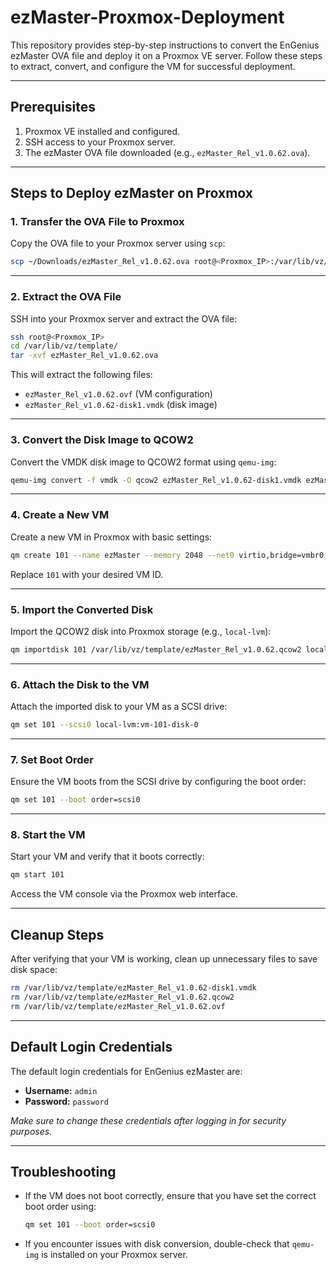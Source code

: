 # **ezMaster-Proxmox-Deployment**

This repository provides step-by-step instructions to convert the EnGenius ezMaster OVA file and deploy it on a Proxmox VE server. Follow these steps to extract, convert, and configure the VM for successful deployment.

---

## **Prerequisites**

1. Proxmox VE installed and configured.
2. SSH access to your Proxmox server.
3. The ezMaster OVA file downloaded (e.g., `ezMaster_Rel_v1.0.62.ova`).

---

## **Steps to Deploy ezMaster on Proxmox**

### **1. Transfer the OVA File to Proxmox**
Copy the OVA file to your Proxmox server using `scp`:
```bash
scp ~/Downloads/ezMaster_Rel_v1.0.62.ova root@<Proxmox_IP>:/var/lib/vz/template/
```

---

### **2. Extract the OVA File**
SSH into your Proxmox server and extract the OVA file:
```bash
ssh root@<Proxmox_IP>
cd /var/lib/vz/template/
tar -xvf ezMaster_Rel_v1.0.62.ova
```
This will extract the following files:
- `ezMaster_Rel_v1.0.62.ovf` (VM configuration)
- `ezMaster_Rel_v1.0.62-disk1.vmdk` (disk image)

---

### **3. Convert the Disk Image to QCOW2**
Convert the VMDK disk image to QCOW2 format using `qemu-img`:
```bash
qemu-img convert -f vmdk -O qcow2 ezMaster_Rel_v1.0.62-disk1.vmdk ezMaster_Rel_v1.0.62.qcow2
```

---

### **4. Create a New VM**
Create a new VM in Proxmox with basic settings:
```bash
qm create 101 --name ezMaster --memory 2048 --net0 virtio,bridge=vmbr0
```
Replace `101` with your desired VM ID.

---

### **5. Import the Converted Disk**
Import the QCOW2 disk into Proxmox storage (e.g., `local-lvm`):
```bash
qm importdisk 101 /var/lib/vz/template/ezMaster_Rel_v1.0.62.qcow2 local-lvm
```

---

### **6. Attach the Disk to the VM**
Attach the imported disk to your VM as a SCSI drive:
```bash
qm set 101 --scsi0 local-lvm:vm-101-disk-0
```

---

### **7. Set Boot Order**
Ensure the VM boots from the SCSI drive by configuring the boot order:
```bash
qm set 101 --boot order=scsi0
```

---

### **8. Start the VM**
Start your VM and verify that it boots correctly:
```bash
qm start 101
```

Access the VM console via the Proxmox web interface.

---

## **Cleanup Steps**
After verifying that your VM is working, clean up unnecessary files to save disk space:
```bash
rm /var/lib/vz/template/ezMaster_Rel_v1.0.62-disk1.vmdk
rm /var/lib/vz/template/ezMaster_Rel_v1.0.62.qcow2
rm /var/lib/vz/template/ezMaster_Rel_v1.0.62.ovf
```

---

## **Default Login Credentials**
The default login credentials for EnGenius ezMaster are:
- **Username:** `admin`
- **Password:** `password`

*Make sure to change these credentials after logging in for security purposes.*

---

## **Troubleshooting**

- If the VM does not boot correctly, ensure that you have set the correct boot order using:
  ```bash
  qm set 101 --boot order=scsi0
  ```
- If you encounter issues with disk conversion, double-check that `qemu-img` is installed on your Proxmox server.
